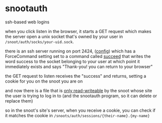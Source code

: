 # snootauth

ssh-based web logins


when you click listen in the browser,
it starts a GET request which makes the server open 
a unix socket that's owned by your user in `/snoot/auth/socks/your-uid.sock`.

there is an ssh server running on port 2424, ([config](https://git.snoot.club/chee/snootauth/-/blob/master/config/sshd))
which has a ForceCommand setting set to a command called [succeed](https://git.snoot.club/chee/snootauth/-/blob/master/succeed/src/main.rs)
that writes the word success to the socket belonging to your user
at which point it immediately exists and says "Thank-you! you can 
return to your browser"

the GET request to listen receives the "success" and returns, 
setting a cookie for you on the snoot you are on

and now there is a file that is [only read-writeable](https://git.snoot.club/chee/snootauth/-/blob/master/own/src/main.rs)
by the snoot whose site the user is trying to log in to
(and the snootauth program, so it can delete or replace them)


so in the snoot's site's server, when you receive a cookie, 
you can check if it matches the cookie in `/snoots/auth/sessions/{their-name}.{my-name}`
